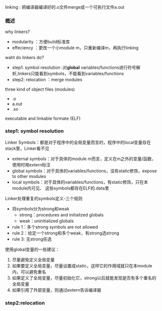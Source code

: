linking : 把编译器编译好的.o文件merge成一个可执行文件a.out

### 概述
why linkers?
- modularity ：方便build标准库
- effeciency ：更改一个小module m，只重新编译m，再执行linking

waht do linkers do?
- step1: symbol resolution :对**global** variables/functions进行符号解析,linkers只能看到symbols，不能看到variables/functions
- step2: relocation ：merge modules

three kind of object files (modules)
- .o
- a.out
- .so

executable and linkable formate (ELF)


### step1: symbol resolution
Linker Symbols：都是对于程序中的全局变量而言的，程序中的local变量存在stack里，Linker看不见
- external symbols：对于具体的module m而言，定义在m之外的变量/函数，使用时用extern标注
- global symbols：对于具体的variables/functions，没有static修饰，expose to other modules
- local symbols：对于具体的variables/functions，有static修饰，只在本module内可见、
这些symbols都存在ELF的.data里

Linker处理重复的symbols定义-三个规则
- 将symbols分为strong和weak
  - strong：procedures and initialized globals
  - weak：uninitialized globals
- rule 1：多个strong symbols are not allowed
- rule 2：给定一个strong和多个weak，有strong选strong
- rule 3: 无strong任选

使用global变量的一些建议：
1. 尽量避免定义全局变量
2. 如果要定义全局变量，尽量设置成static，这样它的作用域就只在本module内，可以避免重名
3. 如果定义了全局变量，尽量初始化它，strong以后就能发现是否有多个重名的全局变量
4. 如果引用了外部变量，则通过extern告诉编译器

### step2:relocation
